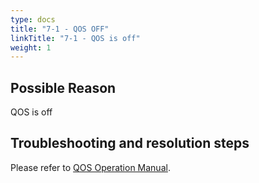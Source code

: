 ```yaml
---
type: docs
title: "7-1 - QOS OFF"
linkTitle: "7-1 - QOS is off"
weight: 1
---
```


## Possible Reason

QOS is off

## Troubleshooting and resolution steps


Please refer to [QOS Operation Manual](/en/docs3-v2/java-sdk/reference-manual/qos/).
<p style="margin-top: 3rem;"> </p>